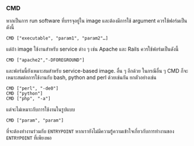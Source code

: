 ### **CMD**

หากเป็นการ run software ที่บรรจุอยู่ใน image และต้องมีการใช้ argument ควรใช้ฟอร์มเป็นดังนี้

```
CMD ["executable", "param1", "param2"…]
```

แต่ถ้า image ใช้งานสำหรับ service ต่าง ๆ เช่น Apache และ Rails ควรใช้ฟอร์มเป็นดังนี้

```
CMD ["apache2","-DFOREGROUND"]
```

และฟอร์มนี้ยังเหมาะสมสำหรับ service-based image. อื่น ๆ อีกด้วย
ในกรณีอื่น ๆ CMD ก็จะเหมาะสมต่อการใช้งานกับ  bash, python and perl ด้วยเช่นกัน ยกตัวอย่างเช่น 

```
CMD ["perl", "-de0"]
CMD ["python"]
CMD ["php", "-a"]
```

แต่จะไม่เหมาะกับการใช้งานในรูปแบบ 

```
CMD ["param", "param"] 
```

ที่จะต้องทำงานร่วมกับ `ENTRYPOINT` หากเรายังไม่มีความรู้ความเข้าใจเกี่ยวกับการทำงานของ `ENTRYPOINT` ที่เพียงพอ

